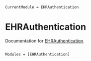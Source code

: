```@meta
CurrentModule = EHRAuthentication
```

# EHRAuthentication

Documentation for [EHRAuthentication](https://github.com/JuliaHealth/EHRAuthentication.jl).

```@index
```

```@autodocs
Modules = [EHRAuthentication]
```

